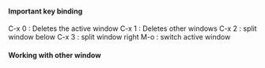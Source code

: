 #### Important key binding 
C-x 0   : Deletes the active window
C-x 1   : Deletes other windows
C-x 2   : split window below
C-x 3   : split window right
M-o     : switch active window

#### Working with other window
